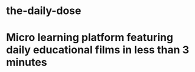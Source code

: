 # the-daily-dose

# Micro learning platform featuring daily educational films in less than 3 minutes